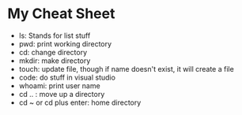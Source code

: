 # My Cheat Sheet

- ls: Stands for list stuff
- pwd: print working directory
- cd: change directory
- mkdir: make directory
- touch: update file, though if name doesn't exist, it will create a file
- code: do stuff in visual studio
- whoami: print user name
- cd .. : move up a directory
- cd ~ or cd plus enter: home directory
